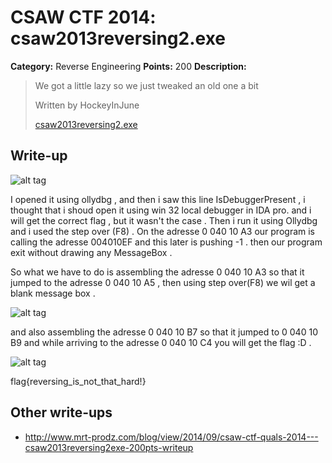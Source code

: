 # CSAW CTF 2014: csaw2013reversing2.exe

**Category:** Reverse Engineering
**Points:** 200
**Description:**

> We got a little lazy so we just tweaked an old one a bit
>
> Written by HockeyInJune
>
> [csaw2013reversing2.exe](csaw2013reversing2.exe)

## Write-up

![alt tag](http://naper.eu/blog/content/public/upload/rever_0_o.png)
 

I opened it using ollydbg , and then i saw this line IsDebuggerPresent , i thought that i shoud open it using win 32 local debugger in IDA pro. and i will get the correct flag , but it wasn't the case . Then i run it using Ollydbg and i used the step over (F8) . On the adresse 0 040 10 A3 our program is calling the adresse 004010EF and this later is pushing -1 . then our program exit without drawing any MessageBox .

So what we have to do is assembling the adresse 0 040 10 A3 so that it jumped to the adresse 0 040 10 A5 , then using step over(F8) we wil get a blank message box .

![alt tag](http://naper.eu/blog/content/public/upload/blankrev_0_o.png)

and also assembling the adresse 0 040 10 B7 so that it jumped to 0 040 10 B9 and while arriving to the adresse 0 040 10 C4 you will get the flag :D .

![alt tag](http://naper.eu/blog/content/public/upload/flag_0_o.png)

 

flag{reversing_is_not_that_hard!}


## Other write-ups

* <http://www.mrt-prodz.com/blog/view/2014/09/csaw-ctf-quals-2014---csaw2013reversing2exe-200pts-writeup>
